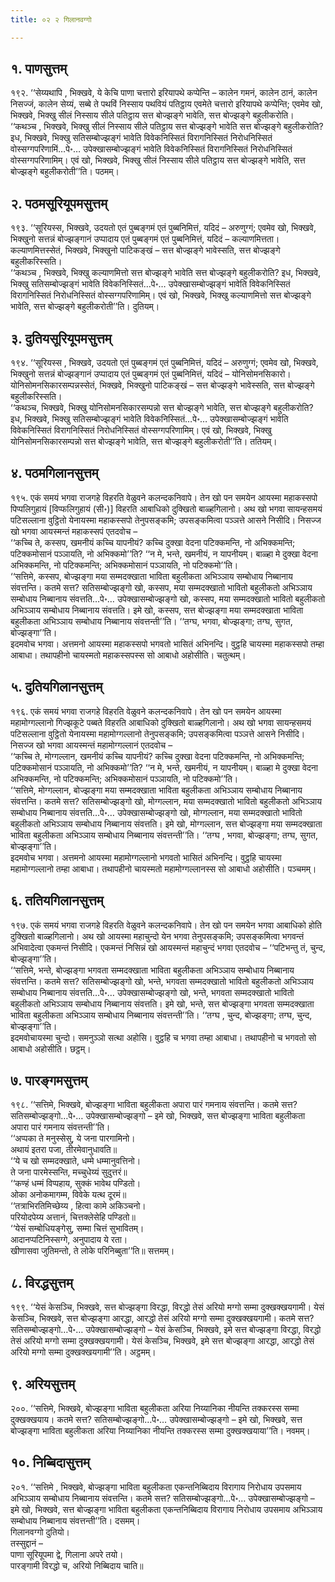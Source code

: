 ```yaml
---
title: ०२ २ गिलानवग्गो

---
```



## १. पाणसुत्तम्

१९२. ‘‘सेय्यथापि , भिक्खवे, ये केचि पाणा चत्तारो इरियापथे कप्पेन्ति – कालेन गमनं, कालेन ठानं, कालेन निसज्जं, कालेन सेय्यं, सब्बे ते पथविं निस्साय पथवियं पतिट्ठाय एवमेते चत्तारो इरियापथे कप्पेन्ति; एवमेव खो, भिक्खवे, भिक्खु सीलं निस्साय सीले पतिट्ठाय सत्त बोज्झङ्गे भावेति, सत्त बोज्झङ्गे बहुलीकरोति।  
‘‘कथञ्च , भिक्खवे, भिक्खु सीलं निस्साय सीले पतिट्ठाय सत्त बोज्झङ्गे भावेति सत्त बोज्झङ्गे बहुलीकरोति? इध, भिक्खवे, भिक्खु सतिसम्बोज्झङ्गं भावेति विवेकनिस्सितं विरागनिस्सितं निरोधनिस्सितं वोस्सग्गपरिणामिं…पे॰… उपेक्खासम्बोज्झङ्गं भावेति विवेकनिस्सितं विरागनिस्सितं निरोधनिस्सितं वोस्सग्गपरिणामिम्। एवं खो, भिक्खवे, भिक्खु सीलं निस्साय सीले पतिट्ठाय सत्त बोज्झङ्गे भावेति, सत्त बोज्झङ्गे बहुलीकरोती’’ति। पठमम्।  


## २. पठमसूरियूपमसुत्तम्

१९३. ‘‘सूरियस्स, भिक्खवे, उदयतो एतं पुब्बङ्गमं एतं पुब्बनिमित्तं, यदिदं – अरुणुग्गं; एवमेव खो, भिक्खवे, भिक्खुनो सत्तन्नं बोज्झङ्गानं उप्पादाय एतं पुब्बङ्गमं एतं पुब्बनिमित्तं, यदिदं – कल्याणमित्तता। कल्याणमित्तस्सेतं, भिक्खवे, भिक्खुनो पाटिकङ्खं – सत्त बोज्झङ्गे भावेस्सति, सत्त बोज्झङ्गे बहुलीकरिस्सति।  
‘‘कथञ्च , भिक्खवे, भिक्खु कल्याणमित्तो सत्त बोज्झङ्गे भावेति सत्त बोज्झङ्गे बहुलीकरोति? इध, भिक्खवे, भिक्खु सतिसम्बोज्झङ्गं भावेति विवेकनिस्सितं…पे॰… उपेक्खासम्बोज्झङ्गं भावेति विवेकनिस्सितं विरागनिस्सितं निरोधनिस्सितं वोस्सग्गपरिणामिम्। एवं खो, भिक्खवे, भिक्खु कल्याणमित्तो सत्त बोज्झङ्गे भावेति, सत्त बोज्झङ्गे बहुलीकरोती’’ति। दुतियम्।  


## ३. दुतियसूरियूपमसुत्तम्

१९४. ‘‘सूरियस्स , भिक्खवे, उदयतो एतं पुब्बङ्गमं एतं पुब्बनिमित्तं, यदिदं – अरुणुग्गं; एवमेव खो, भिक्खवे, भिक्खुनो सत्तन्नं बोज्झङ्गानं उप्पादाय एतं पुब्बङ्गमं एतं पुब्बनिमित्तं, यदिदं – योनिसोमनसिकारो। योनिसोमनसिकारसम्पन्नस्सेतं, भिक्खवे, भिक्खुनो पाटिकङ्खं – सत्त बोज्झङ्गे भावेस्सति, सत्त बोज्झङ्गे बहुलीकरिस्सति।  
‘‘कथञ्च, भिक्खवे, भिक्खु योनिसोमनसिकारसम्पन्नो सत्त बोज्झङ्गे भावेति, सत्त बोज्झङ्गे बहुलीकरोति? इध, भिक्खवे, भिक्खु सतिसम्बोज्झङ्गं भावेति विवेकनिस्सितं…पे॰… उपेक्खासम्बोज्झङ्गं भावेति विवेकनिस्सितं विरागनिस्सितं निरोधनिस्सितं वोस्सग्गपरिणामिम्। एवं खो, भिक्खवे, भिक्खु योनिसोमनसिकारसम्पन्नो सत्त बोज्झङ्गे भावेति, सत्त बोज्झङ्गे बहुलीकरोती’’ति। ततियम्।  


## ४. पठमगिलानसुत्तम्

१९५. एकं समयं भगवा राजगहे विहरति वेळुवने कलन्दकनिवापे। तेन खो पन समयेन आयस्मा महाकस्सपो पिप्पलिगुहायं [विप्फलिगुहायं (सी॰)] विहरति आबाधिको दुक्खितो बाळ्हगिलानो। अथ खो भगवा सायन्हसमयं पटिसल्लाना वुट्ठितो येनायस्मा महाकस्सपो तेनुपसङ्कमि; उपसङ्कमित्वा पञ्ञत्ते आसने निसीदि। निसज्ज खो भगवा आयस्मन्तं महाकस्सपं एतदवोच –  
‘‘कच्चि ते, कस्सप, खमनीयं कच्चि यापनीयं? कच्चि दुक्खा वेदना पटिक्कमन्ति, नो अभिक्कमन्ति; पटिक्कमोसानं पञ्ञायति, नो अभिक्कमो’’ति? ‘‘न मे, भन्ते, खमनीयं, न यापनीयम्। बाळ्हा मे दुक्खा वेदना अभिक्कमन्ति, नो पटिक्कमन्ति; अभिक्कमोसानं पञ्ञायति, नो पटिक्कमो’’ति।  
‘‘सत्तिमे, कस्सप, बोज्झङ्गा मया सम्मदक्खाता भाविता बहुलीकता अभिञ्ञाय सम्बोधाय निब्बानाय संवत्तन्ति। कतमे सत्त? सतिसम्बोज्झङ्गो खो, कस्सप, मया सम्मदक्खातो भावितो बहुलीकतो अभिञ्ञाय सम्बोधाय निब्बानाय संवत्तति…पे॰… उपेक्खासम्बोज्झङ्गो खो, कस्सप, मया सम्मदक्खातो भावितो बहुलीकतो अभिञ्ञाय सम्बोधाय निब्बानाय संवत्तति। इमे खो, कस्सप, सत्त बोज्झङ्गा मया सम्मदक्खाता भाविता बहुलीकता अभिञ्ञाय सम्बोधाय निब्बानाय संवत्तन्ती’’ति। ‘‘तग्घ, भगवा, बोज्झङ्गा; तग्घ, सुगत, बोज्झङ्गा’’ति।  
इदमवोच भगवा। अत्तमनो आयस्मा महाकस्सपो भगवतो भासितं अभिनन्दि। वुट्ठहि चायस्मा महाकस्सपो तम्हा आबाधा। तथापहीनो चायस्मतो महाकस्सपस्स सो आबाधो अहोसीति। चतुत्थम्।  


## ५. दुतियगिलानसुत्तम्

१९६. एकं समयं भगवा राजगहे विहरति वेळुवने कलन्दकनिवापे। तेन खो पन समयेन आयस्मा महामोग्गल्लानो गिज्झकूटे पब्बते विहरति आबाधिको दुक्खितो बाळ्हगिलानो। अथ खो भगवा सायन्हसमयं पटिसल्लाना वुट्ठितो येनायस्मा महामोग्गल्लानो तेनुपसङ्कमि; उपसङ्कमित्वा पञ्ञत्ते आसने निसीदि। निसज्ज खो भगवा आयस्मन्तं महामोग्गल्लानं एतदवोच –  
‘‘कच्चि ते, मोग्गल्लान, खमनीयं कच्चि यापनीयं? कच्चि दुक्खा वेदना पटिक्कमन्ति, नो अभिक्कमन्ति; पटिक्कमोसानं पञ्ञायति, नो अभिक्कमो’’ति? ‘‘न मे, भन्ते, खमनीयं, न यापनीयम्। बाळ्हा मे दुक्खा वेदना अभिक्कमन्ति, नो पटिक्कमन्ति; अभिक्कमोसानं पञ्ञायति, नो पटिक्कमो’’ति।  
‘‘सत्तिमे, मोग्गल्लान, बोज्झङ्गा मया सम्मदक्खाता भाविता बहुलीकता अभिञ्ञाय सम्बोधाय निब्बानाय संवत्तन्ति। कतमे सत्त? सतिसम्बोज्झङ्गो खो, मोग्गल्लान, मया सम्मदक्खातो भावितो बहुलीकतो अभिञ्ञाय सम्बोधाय निब्बानाय संवत्तति…पे॰… उपेक्खासम्बोज्झङ्गो खो, मोग्गल्लान, मया सम्मदक्खातो भावितो बहुलीकतो अभिञ्ञाय सम्बोधाय निब्बानाय संवत्तति। इमे खो, मोग्गल्लान, सत्त बोज्झङ्गा मया सम्मदक्खाता भाविता बहुलीकता अभिञ्ञाय सम्बोधाय निब्बानाय संवत्तन्ती’’ति। ‘‘तग्घ , भगवा, बोज्झङ्गा; तग्घ, सुगत, बोज्झङ्गा’’ति।  
इदमवोच भगवा। अत्तमनो आयस्मा महामोग्गल्लानो भगवतो भासितं अभिनन्दि। वुट्ठहि चायस्मा महामोग्गल्लानो तम्हा आबाधा। तथापहीनो चायस्मतो महामोग्गल्लानस्स सो आबाधो अहोसीति। पञ्चमम्।  


## ६. ततियगिलानसुत्तम्

१९७. एकं समयं भगवा राजगहे विहरति वेळुवने कलन्दकनिवापे। तेन खो पन समयेन भगवा आबाधिको होति दुक्खितो बाळ्हगिलानो। अथ खो आयस्मा महाचुन्दो येन भगवा तेनुपसङ्कमि; उपसङ्कमित्वा भगवन्तं अभिवादेत्वा एकमन्तं निसीदि। एकमन्तं निसिन्नं खो आयस्मन्तं महाचुन्दं भगवा एतदवोच – ‘‘पटिभन्तु तं, चुन्द, बोज्झङ्गा’’ति।  
‘‘सत्तिमे, भन्ते, बोज्झङ्गा भगवता सम्मदक्खाता भाविता बहुलीकता अभिञ्ञाय सम्बोधाय निब्बानाय संवत्तन्ति। कतमे सत्त? सतिसम्बोज्झङ्गो खो, भन्ते, भगवता सम्मदक्खातो भावितो बहुलीकतो अभिञ्ञाय सम्बोधाय निब्बानाय संवत्तति…पे॰… उपेक्खासम्बोज्झङ्गो खो, भन्ते, भगवता सम्मदक्खातो भावितो बहुलीकतो अभिञ्ञाय सम्बोधाय निब्बानाय संवत्तति। इमे खो, भन्ते, सत्त बोज्झङ्गा भगवता सम्मदक्खाता भाविता बहुलीकता अभिञ्ञाय सम्बोधाय निब्बानाय संवत्तन्ती’’ति। ‘‘तग्घ , चुन्द, बोज्झङ्गा; तग्घ, चुन्द, बोज्झङ्गा’’ति।  
इदमवोचायस्मा चुन्दो। समनुञ्ञो सत्था अहोसि। वुट्ठहि च भगवा तम्हा आबाधा। तथापहीनो च भगवतो सो आबाधो अहोसीति। छट्ठम्।  


## ७. पारङ्गमसुत्तम्

१९८. ‘‘सत्तिमे, भिक्खवे, बोज्झङ्गा भाविता बहुलीकता अपारा पारं गमनाय संवत्तन्ति। कतमे सत्त? सतिसम्बोज्झङ्गो…पे॰… उपेक्खासम्बोज्झङ्गो – इमे खो, भिक्खवे, सत्त बोज्झङ्गा भाविता बहुलीकता अपारा पारं गमनाय संवत्तन्ती’’ति।  
‘‘अप्पका ते मनुस्सेसु, ये जना पारगामिनो।  
अथायं इतरा पजा, तीरमेवानुधावति॥  
‘‘ये च खो सम्मदक्खाते, धम्मे धम्मानुवत्तिनो।  
ते जना पारमेस्सन्ति, मच्चुधेय्यं सुदुत्तरं॥  
‘‘कण्हं धम्मं विप्पहाय, सुक्कं भावेथ पण्डितो।  
ओका अनोकमागम्म, विवेके यत्थ दूरमं॥  
‘‘तत्राभिरतिमिच्छेय्य , हित्वा कामे अकिञ्चनो।  
परियोदपेय्य अत्तानं, चित्तक्लेसेहि पण्डितो॥  
‘‘येसं सम्बोधियङ्गेसु, सम्मा चित्तं सुभावितम्।  
आदानप्पटिनिस्सग्गे, अनुपादाय ये रता।  
खीणासवा जुतिमन्तो, ते लोके परिनिब्बुता’’ति॥ सत्तमम्।  


## ८. विरद्धसुत्तम्

१९९. ‘‘येसं केसञ्चि, भिक्खवे, सत्त बोज्झङ्गा विरद्धा, विरद्धो तेसं अरियो मग्गो सम्मा दुक्खक्खयगामी। येसं केसञ्चि, भिक्खवे, सत्त बोज्झङ्गा आरद्धा, आरद्धो तेसं अरियो मग्गो सम्मा दुक्खक्खयगामी। कतमे सत्त? सतिसम्बोज्झङ्गो…पे॰… उपेक्खासम्बोज्झङ्गो – येसं केसञ्चि, भिक्खवे, इमे सत्त बोज्झङ्गा विरद्धा, विरद्धो तेसं अरियो मग्गो सम्मा दुक्खक्खयगामी। येसं केसञ्चि, भिक्खवे, इमे सत्त बोज्झङ्गा आरद्धा, आरद्धो तेसं अरियो मग्गो सम्मा दुक्खक्खयगामी’’ति। अट्ठमम्।  


## ९. अरियसुत्तम्

२००. ‘‘सत्तिमे, भिक्खवे, बोज्झङ्गा भाविता बहुलीकता अरिया निय्यानिका नीयन्ति तक्करस्स सम्मा दुक्खक्खयाय। कतमे सत्त? सतिसम्बोज्झङ्गो…पे॰… उपेक्खासम्बोज्झङ्गो – इमे खो, भिक्खवे, सत्त बोज्झङ्गा भाविता बहुलीकता अरिया निय्यानिका नीयन्ति तक्करस्स सम्मा दुक्खक्खयाया’’ति। नवमम्।  


## १०. निब्बिदासुत्तम्

२०१. ‘‘सत्तिमे , भिक्खवे, बोज्झङ्गा भाविता बहुलीकता एकन्तनिब्बिदाय विरागाय निरोधाय उपसमाय अभिञ्ञाय सम्बोधाय निब्बानाय संवत्तन्ति। कतमे सत्त? सतिसम्बोज्झङ्गो…पे॰… उपेक्खासम्बोज्झङ्गो – इमे खो, भिक्खवे, सत्त बोज्झङ्गा भाविता बहुलीकता एकन्तनिब्बिदाय विरागाय निरोधाय उपसमाय अभिञ्ञाय सम्बोधाय निब्बानाय संवत्तन्ती’’ति। दसमम्।  
गिलानवग्गो दुतियो।  
तस्सुद्दानं –  
पाणा सूरियूपमा द्वे, गिलाना अपरे तयो।  
पारङ्गामी विरद्धो च, अरियो निब्बिदाय चाति॥  